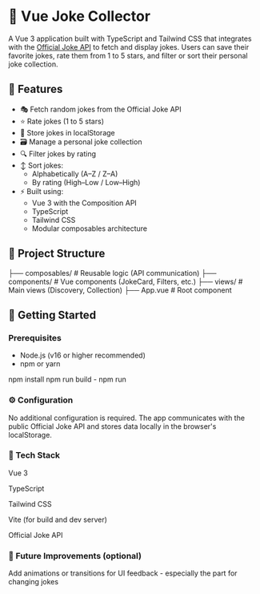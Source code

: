 # 🤣 Vue Joke Collector

A Vue 3 application built with TypeScript and Tailwind CSS that integrates with the [Official Joke API](https://github.com/15Dkatz/official_joke_api) to fetch and display jokes. Users can save their favorite jokes, rate them from 1 to 5 stars, and filter or sort their personal joke collection.

## 📸 Features

- 🎭 Fetch random jokes from the Official Joke API
- ⭐ Rate jokes (1 to 5 stars)
- 💾 Store jokes in localStorage
- 🗃️ Manage a personal joke collection
- 🔍 Filter jokes by rating
- ↕️ Sort jokes:
  - Alphabetically (A–Z / Z–A)
  - By rating (High–Low / Low–High)
- ⚡ Built using:
  - Vue 3 with the Composition API
  - TypeScript
  - Tailwind CSS
  - Modular composables architecture

## 🧱 Project Structure

├── composables/ # Reusable logic (API communication)
├── components/ # Vue components (JokeCard, Filters, etc.)
├── views/ # Main views (Discovery, Collection)
├── App.vue # Root component

## 🚀 Getting Started

### Prerequisites

- Node.js (v16 or higher recommended)
- npm or yarn

npm install
npm run build - npm run

### ⚙️ Configuration

No additional configuration is required. The app communicates with the public Official Joke API and stores data locally in the browser's localStorage.

### 🔧 Tech Stack

Vue 3

TypeScript

Tailwind CSS

Vite (for build and dev server)

Official Joke API

### 🧪 Future Improvements (optional)

Add animations or transitions for UI feedback - especially the part for changing jokes
